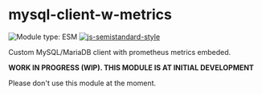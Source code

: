 # mysql-client-w-metrics
![Module type: ESM](https://img.shields.io/badge/module%20type-esm-brightgreen)
[![js-semistandard-style](https://img.shields.io/badge/code%20style-semistandard-brightgreen.svg)](https://github.com/standard/semistandard)


Custom MySQL/MariaDB client with prometheus metrics embeded.

**WORK IN PROGRESS (WIP). THIS MODULE IS AT INITIAL DEVELOPMENT**

Please don't use this module at the moment.

